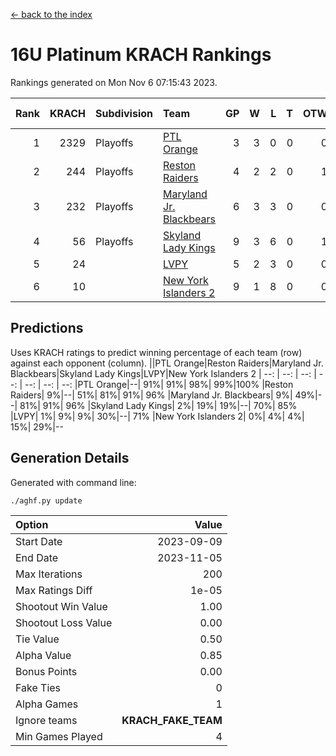 [<- back to the index](readme.md)
# 16U Platinum KRACH Rankings
Rankings generated on Mon Nov  6 07:15:43 2023.

Rank|KRACH|Subdivision|Team|GP|W|L|T|OTW|OTL|SoS|Exp Wins|Win Diff
---:|---:|:---|:---|---:|---:|---:|---:|---:|---:|---:|---:|---:
1|2329|Playoffs|[PTL Orange](https://gamesheetstats.com/seasons/3663/teams/140842/schedule)|3|3|0|0|0|0|94|3.8|-0.0
2|244|Playoffs|[Reston Raiders](https://gamesheetstats.com/seasons/3663/teams/140850/schedule)|4|2|2|0|1|0|809|2.8|-0.0
3|232|Playoffs|[Maryland Jr. Blackbears](https://gamesheetstats.com/seasons/3663/teams/140848/schedule)|6|3|3|0|0|1|651|3.9|0.0
4|56|Playoffs|[Skyland Lady Kings](https://gamesheetstats.com/seasons/3663/teams/140849/schedule)|9|3|6|0|1|0|683|3.9|0.0
5|24||[LVPY](https://gamesheetstats.com/seasons/3663/teams/140844/schedule)|5|2|3|0|0|0|88|2.9|0.0
6|10||[New York Islanders 2](https://gamesheetstats.com/seasons/3663/teams/140851/schedule)|9|1|8|0|0|1|211|1.9|0.0

## Predictions
Uses KRACH ratings to predict winning percentage of each team (row) against each opponent (column).
||PTL Orange|Reston Raiders|Maryland Jr. Blackbears|Skyland Lady Kings|LVPY|New York Islanders 2
| --: | --: | --: | --: | --: | --: | --: 
|PTL Orange|--| 91%| 91%| 98%| 99%|100%
|Reston Raiders|  9%|--| 51%| 81%| 91%| 96%
|Maryland Jr. Blackbears|  9%| 49%|--| 81%| 91%| 96%
|Skyland Lady Kings|  2%| 19%| 19%|--| 70%| 85%
|LVPY|  1%|  9%|  9%| 30%|--| 71%
|New York Islanders 2|  0%|  4%|  4%| 15%| 29%|--

## Generation Details

Generated with command line:
```
./aghf.py update
```

| Option | Value |
| :----- | ----: |
| Start Date | 2023-09-09 |
| End Date | 2023-11-05 |
| Max Iterations | 200 |
| Max Ratings Diff | 1e-05 |
| Shootout Win Value | 1.00 |
| Shootout Loss Value | 0.00 |
| Tie Value | 0.50 |
| Alpha Value | 0.85 |
| Bonus Points | 0.00 |
| Fake Ties | 0 |
| Alpha Games | 1 |
| Ignore teams | __KRACH_FAKE_TEAM__ |
| Min Games Played | 4 |

